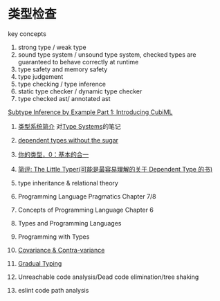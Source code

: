 # 类型检查

key concepts

1. strong type / weak type
1. sound type system / unsound type system, checked types are guaranteed to behave correctly at runtime
1. type safety and memory safety
1. type judgement
1. type checking / type inference
1. static type checker / dynamic type checker
1. type checked ast/ annotated ast


[Subtype Inference by Example Part 1: Introducing CubiML](https://blog.polybdenum.com/2020/07/04/subtype-inference-by-example-part-1-introducing-cubiml.html)

1. [类型系统简介](https://zhuanlan.zhihu.com/p/65626985) 对[Type Systems](http://lucacardelli.name/papers/typesystems.pdf)的笔记
1. [dependent types without the sugar](http://www.cs.nott.ac.uk/~psztxa/publ/pisigma-new.pdf)
1. [你的类型，0：基本的合一](https://zhuanlan.zhihu.com/p/24181997)
1. [简评: The Little Typer(可能是最容易理解的关于 Dependent Type 的书)](https://zhuanlan.zhihu.com/p/54532349)
1. type inheritance & relational theory

1. Programming Language Pragmatics Chapter 7/8
1. Concepts of Programming Language Chapter 6
1. Types and Programming Languages
1. Programming with Types

1. [Covariance & Contra-variance](<https://en.wikipedia.org/wiki/Covariance_and_contravariance_(computer_science)>)
1. [Gradual Typing](https://wphomes.soic.indiana.edu/jsiek/what-is-gradual-typing/)
1. Unreachable code analysis/Dead code elimination/tree shaking
1. eslint code path analysis
